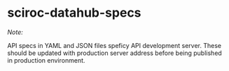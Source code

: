 # sciroc-datahub-specs

*Note:*

API specs in YAML and JSON files speficy API development server. These should be updated with production server address before being published in production environment.

